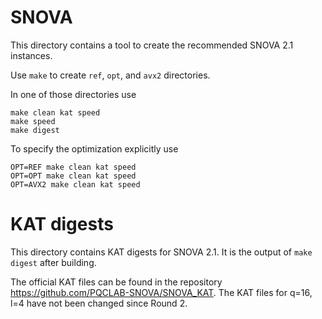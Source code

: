 SNOVA
=======
This directory contains a tool to create the recommended SNOVA 2.1 instances.

Use `make` to create `ref`, `opt`, and `avx2` directories.

In one of those directories use
```
make clean kat speed
make speed
make digest
```

To specify the optimization explicitly use
```
OPT=REF make clean kat speed
OPT=OPT make clean kat speed
OPT=AVX2 make clean kat speed
```

# KAT digests

This directory contains KAT digests for SNOVA 2.1. It is the output of `make digest` after building.

The official KAT files can be found in the repository https://github.com/PQCLAB-SNOVA/SNOVA_KAT. The KAT files for q=16, l=4 have not been changed since Round 2.
